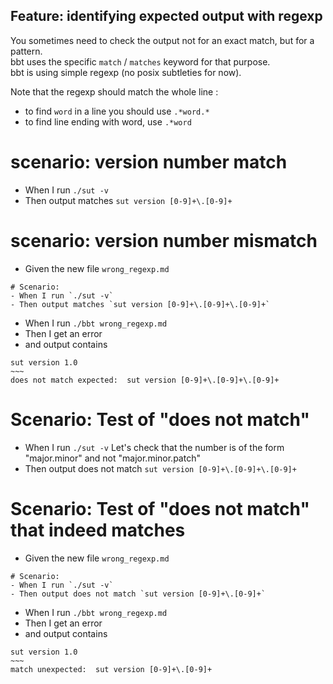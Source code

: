 ## Feature: identifying expected output with regexp 

You sometimes need to check the output not for an exact match, but for a pattern.  
bbt uses the specific `match` / `matches` keyword for that purpose.  
bbt is using simple regexp (no posix subtleties for now).  

Note that the regexp should match the whole line :
- to find `word` in a line you should use `.*word.*`
- to find line ending with word, use `.*word`

# scenario: version number match

- When I run `./sut -v`
- Then output matches `sut version [0-9]+\.[0-9]+`

# scenario: version number mismatch

- Given the new file `wrong_regexp.md`
~~~
# Scenario:
- When I run `./sut -v`
- Then output matches `sut version [0-9]+\.[0-9]+\.[0-9]+`
~~~

- When I run `./bbt wrong_regexp.md`
- Then I get an error
- and output contains 
```
sut version 1.0  
~~~  
does not match expected:  sut version [0-9]+\.[0-9]+\.[0-9]+    
```

# Scenario: Test of "does not match" 

- When I run `./sut -v`
Let's check that the number is of the form "major.minor" and not "major.minor.patch"
- Then output does not match `sut version [0-9]+\.[0-9]+\.[0-9]+`

# Scenario: Test of "does not match" that indeed matches

- Given the new file `wrong_regexp.md`
~~~
# Scenario:
- When I run `./sut -v`
- Then output does not match `sut version [0-9]+\.[0-9]+`
~~~
- When I run `./bbt wrong_regexp.md`
- Then I get an error
- and output contains 
```
sut version 1.0  
~~~  
match unexpected:  sut version [0-9]+\.[0-9]+
```

